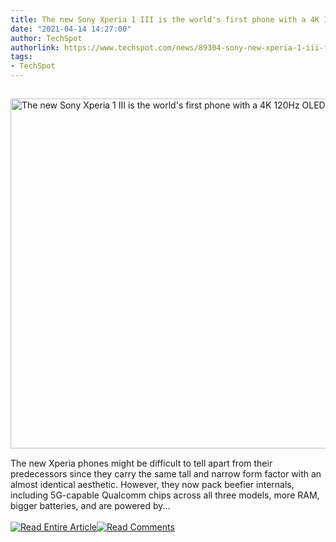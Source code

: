 ```yaml
---
title: The new Sony Xperia 1 III is the world's first phone with a 4K 120Hz OLED display
date: "2021-04-14 14:27:00"
author: TechSpot
authorlink: https://www.techspot.com/news/89304-sony-new-xperia-1-iii-flagship-first-phone.html
tags:
- TechSpot
---
```

<a href="https://www.techspot.com/news/89304-sony-new-xperia-1-iii-flagship-first-phone.html" target="_blank"><img src="https://static.techspot.com/images2/news/ts3_thumbs/2021/04/2021-04-14-ts3_thumbs-468.jpg" width="800" height="560" style="padding: 15px 0" title="The new Sony Xperia 1 III is the world's first phone with a 4K 120Hz OLED display" /></a><br />The new Xperia phones might be difficult to tell apart from their predecessors since they carry the same tall and narrow form factor with an almost identical aesthetic. However, they now pack beefier internals, including 5G-capable Qualcomm chips across all three models, more RAM, bigger batteries, and are powered by...<br /><br /><a href="https://www.techspot.com/news/89304-sony-new-xperia-1-iii-flagship-first-phone.html"><img src="https://static.techspot.com/images/rss/rss_buttons_01.png" border="0" alt="Read Entire Article" /></a><a href="https://www.techspot.com/news/89304-sony-new-xperia-1-iii-flagship-first-phone.html#comments"><img src="https://static.techspot.com/images/rss/rss_buttons_02.png" border="0" alt="Read Comments" /></a><br /><br />